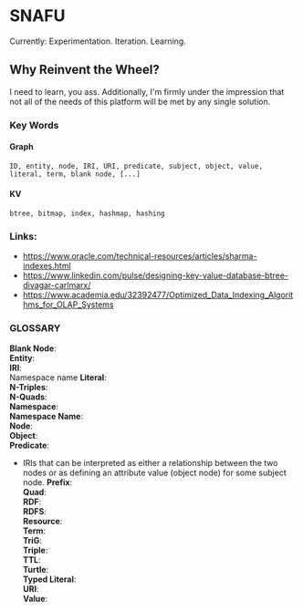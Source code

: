 # SNAFU
Currently: Experimentation. Iteration. Learning.  

## Why Reinvent the Wheel? 
I need to learn, you ass. Additionally, I'm firmly under the impression that not all of the needs of this platform will be met by any single solution. 

### Key Words
#### Graph  
    ID, entity, node, IRI, URI, predicate, subject, object, value, literal, term, blank node, [...]
#### KV  
    btree, bitmap, index, hashmap, hashing

### Links:
- https://www.oracle.com/technical-resources/articles/sharma-indexes.html
- https://www.linkedin.com/pulse/designing-key-value-database-btree-divagar-carlmarx/
- https://www.academia.edu/32392477/Optimized_Data_Indexing_Algorithms_for_OLAP_Systems

### GLOSSARY
**Blank Node**:  
**Entity**:  
**IRI**:  
    Namespace name
**Literal**:  
**N-Triples**:  
**N-Quads**:  
**Namespace**:  
**Namespace Name**:  
**Node**:  
**Object**:  
**Predicate**:  
- IRIs that can be interpreted as either a relationship between the two nodes or as defining an attribute value (object node) for some subject node.
**Prefix**:  
**Quad**:  
**RDF**:  
**RDFS**:  
**Resource**:  
**Term**:  
**TriG**:  
**Triple**:  
**TTL**:  
**Turtle**:  
**Typed Literal**:  
**URI**:  
**Value**:  
